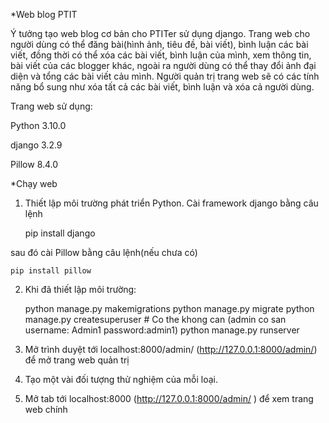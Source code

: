 *Web blog PTIT

Ý tưởng tạo web blog cơ bản cho PTITer sử dụng django. Trang web cho người dùng có thể đăng bài(hình ảnh, tiêu đề, bài viết), bình luận các bài viết, đồng thời có thể xóa các bài viết, bình luận của mình, xem thông tin, bài viết của các blogger khác, ngoài ra người dùng có thể thay đổi ảnh đại diện và tổng các bài viết cảu mình. Người quản trị trang web sẽ có các tính năng bổ sung như xóa tất cả các bài viết, bình luận và xóa cả người dùng.

Trang web sử dụng:

Python 3.10.0

django 3.2.9

Pillow 8.4.0

*Chạy web

1. Thiết lập môi trường phát triển Python. Cài framework django bằng câu lệnh

    pip install django
    
sau đó cài Pillow bằng câu lệnh(nếu chưa có)

    pip install pillow


2. Khi đã thiết lập môi trường:


    python manage.py makemigrations
    python manage.py migrate
    python manage.py createsuperuser # Co the khong can (admin co san username: Admin1 password:admin1)
    python manage.py runserver

3. Mở trình duyệt tới localhost:8000/admin/ (http://127.0.0.1:8000/admin/) để mở trang web quản trị

4. Tạo một vài đối tượng thử nghiệm của mỗi loại.

5. Mở tab tới localhost:8000 (http://127.0.0.1:8000/admin/ ) để xem trang web chính
